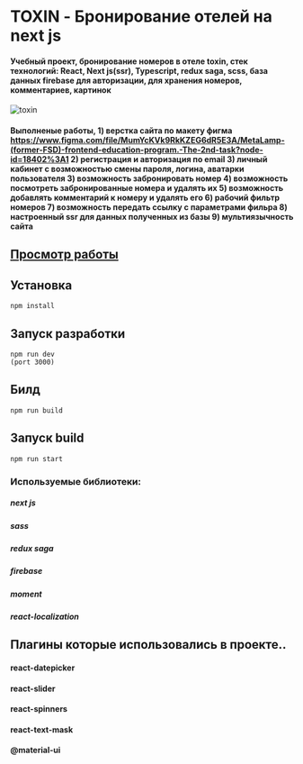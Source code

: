 
# TOXIN - Бронирование отелей на next js

#### Учебный проект, бронирование номеров в отеле toxin, стек технологий: React, Next js(ssr), Typescript, redux saga, scss, база данных firebase для авторизации, для хранения номеров, комментариев, картинок

![toxin](https://i.imgur.com/Ebr8oZ6.png)

#### Выполненые работы, 1) верстка сайта по макету фигма https://www.figma.com/file/MumYcKVk9RkKZEG6dR5E3A/MetaLamp-(former-FSD)-frontend-education-program.-The-2nd-task?node-id=18402%3A1 2) регистрация и авторизация по email 3) личный кабинет с возможностью смены пароля, логина, аватарки пользователя 3) возможность забронировать номер 4) возможность посмотреть забронированные номера и удалять их 5) возможность добавлять комментарий к номеру и удалять его 6) рабочий фильтр номеров 7) возможность передать ссылку с параметрами фильра 8) настроенный ssr для данных полученных из базы 9) мультиязычность сайта


## [Просмотр работы](https://next-js-toxin-j6p9cbok8-igorpichnenko.vercel.app/)

## Установка
```
npm install
```
## Запуск разработки
```
npm run dev
(port 3000)
```
## Билд 
```
npm run build
```
## Запуск build
```
npm run start
```

### Используемые библиотеки:

##### next js
##### sass
##### redux saga
##### firebase
##### moment
##### react-localization


## Плагины которые использовались в проекте.. 

#### react-datepicker
#### react-slider
#### react-spinners
#### react-text-mask
#### @material-ui
